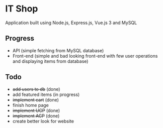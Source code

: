 # IT Shop

Application built using Node.js, Express.js, Vue.js 3 and MySQL

## Progress
 - API (simple fetching from MySQL database)
 - Front-end (simple and bad looking front-end with few user operations and displaying items from database)

## Todo
 - ~~add users to db~~ (done)
 - add featured items (in progress)
 - ~~implement cart~~ (done)
 - finish home page
 - ~~implement UCP~~ (done)
 - ~~implement ACP~~ (done)
 - create better look for website
